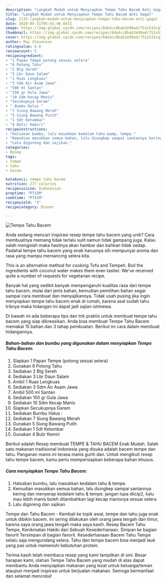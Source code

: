 ```yaml
---
description: "Langkah Mudah untuk Menyiapkan Tempe Tahu Bacem Anti Gagal"
title: "Langkah Mudah untuk Menyiapkan Tempe Tahu Bacem Anti Gagal"
slug: 2135-langkah-mudah-untuk-menyiapkan-tempe-tahu-bacem-anti-gagal
date: 2020-05-31T05:41:46.047Z
image: https://img-global.cpcdn.com/recipes/6de4cc8bab3e99ad/751x532cq70/tempe-tahu-bacem-foto-resep-utama.jpg
thumbnail: https://img-global.cpcdn.com/recipes/6de4cc8bab3e99ad/751x532cq70/tempe-tahu-bacem-foto-resep-utama.jpg
cover: https://img-global.cpcdn.com/recipes/6de4cc8bab3e99ad/751x532cq70/tempe-tahu-bacem-foto-resep-utama.jpg
author: May Stevenson
ratingvalue: 4.8
reviewcount: 5
recipeingredient:
- "1 Papan Tempe potong sesuai selera"
- "6 Potong Tahu"
- "2 Btg Sereh"
- "3 Lbr Daun Salam"
- "1 Ruas Lengkuas"
- "3 Sdm Air Asam Jawa"
- "500 ml Santan"
- "150 gr Gula Jawa"
- "10 Sdm Kecap Manis"
- "Secukupnya Garam"
- " Bumbu Halus "
- "7 Siung Bawang Merah"
- "5 Siung Bawang Putih"
- "1 Sdt Ketumbar"
- "4 Butir Kemiri"
recipeinstructions:
- "Haluskan bumbu, lalu masukkan kedalam tahu &amp; tempe."
- "Kemudian masukkan semua bahan, lalu diungkep sampai santannya kering dan menyerap kedalam tahu &amp; tempe. jangan lupa diicip2, kalu mau lebih manis boleh ditambahkan lagi kecap manisnya sesuai selera"
- "Lalu digoreng dan sajikan."
categories:
- Resep
tags:
- tempe
- tahu
- bacem

katakunci: tempe tahu bacem 
nutrition: 277 calories
recipecuisine: Indonesian
preptime: "PT15M"
cooktime: "PT41M"
recipeyield: "3"
recipecategory: Dinner

---
```



![Tempe Tahu Bacem](https://img-global.cpcdn.com/recipes/6de4cc8bab3e99ad/751x532cq70/tempe-tahu-bacem-foto-resep-utama.jpg)

Anda sedang mencari inspirasi resep tempe tahu bacem yang unik? Cara membuatnya memang tidak terlalu sulit namun tidak gampang juga. Kalau salah mengolah maka hasilnya akan hambar dan bahkan tidak sedap. Padahal tempe tahu bacem yang enak harusnya sih mempunyai aroma dan rasa yang mampu memancing selera kita.

This is an alternative method for cooking Tofu and Tempeh. Boil the ingredients with coconut water makes them even tastier. We&#39;ve received quite a number of requests for vegetarian recipe.

Banyak hal yang sedikit banyak mempengaruhi kualitas rasa dari tempe tahu bacem, mulai dari jenis bahan, kemudian pemilihan bahan segar sampai cara membuat dan menyajikannya. Tidak usah pusing jika ingin menyiapkan tempe tahu bacem enak di rumah, karena asal sudah tahu triknya maka hidangan ini dapat jadi sajian istimewa.


Di bawah ini ada beberapa tips dan trik praktis untuk membuat tempe tahu bacem yang siap dikreasikan. Anda bisa membuat Tempe Tahu Bacem memakai 15 bahan dan 3 tahap pembuatan. Berikut ini cara dalam membuat hidangannya.

<!--inarticleads1-->

##### Bahan-bahan dan bumbu yang digunakan dalam menyiapkan Tempe Tahu Bacem:

1. Siapkan 1 Papan Tempe (potong sesuai selera)
1. Gunakan 6 Potong Tahu
1. Sediakan 2 Btg Sereh
1. Sediakan 3 Lbr Daun Salam
1. Ambil 1 Ruas Lengkuas
1. Sediakan 3 Sdm Air Asam Jawa
1. Ambil 500 ml Santan
1. Sediakan 150 gr Gula Jawa
1. Sediakan 10 Sdm Kecap Manis
1. Siapkan Secukupnya Garam
1. Sediakan  Bumbu Halus :
1. Sediakan 7 Siung Bawang Merah
1. Gunakan 5 Siung Bawang Putih
1. Sediakan 1 Sdt Ketumbar
1. Gunakan 4 Butir Kemiri


Berikut adalah Resep membuat TEMPE &amp; TAHU BACEM Enak Mudah. Salah satu makanan tradisional Indonesia yang disuka adalah bacem tempe dan tahu. Panganan manis ini terasa manis gurih dan. Untuk mengikuti resep tahu tempe bacem, kamu perlu mempersiapkan beberapa bahan khusus. 

<!--inarticleads2-->

##### Cara menyiapkan Tempe Tahu Bacem:

1. Haluskan bumbu, lalu masukkan kedalam tahu &amp; tempe.
1. Kemudian masukkan semua bahan, lalu diungkep sampai santannya kering dan menyerap kedalam tahu &amp; tempe. jangan lupa diicip2, kalu mau lebih manis boleh ditambahkan lagi kecap manisnya sesuai selera
1. Lalu digoreng dan sajikan.


Tempe dan Tahu Bacem - Kembali ke topik awal, tempe dan tahu juga enak untuk dibikin bacem. ini sering dilakukan oleh orang jawa tengah dan timur, karena saya orang jawa tengah maka saya kasih. Resep Bacem Tahu Tempe, Kenikmatan Hakiki dari Sebuah Kesederhanaan. Simpan ke bagian favorit Tersimpan di bagian favorit. Kesederhanaan Bacem Tahu Tempe selalu saja mengundang selera. Tahu dan tempe bacem bisa menjadi lauk yang pas untuk memenuhi kebutuhan protein. 

Terima kasih telah membaca resep yang kami tampilkan di sini. Besar harapan kami, olahan Tempe Tahu Bacem yang mudah di atas dapat membantu Anda menyiapkan makanan yang lezat untuk keluarga/teman ataupun menjadi inspirasi untuk berjualan makanan. Semoga bermanfaat dan selamat mencoba!
